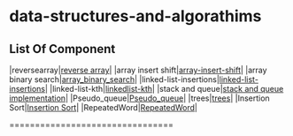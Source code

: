 # data-structures-and-algorathims
## List Of Component

|reversearray|[reverse array](./reverse_array/)|
|array insert shift|[array-insert-shift](./array_insert_shif/)|
|array binary search|[array_binary_search](./array-binary-search/)|
|linked-list-insertions|[linked-list-insertions](./linked-list-insertions/)|
|linked-list-kth|[linkedlist-kth](./linked-list-kth/)|
|stack and queue|[stack and queue implementation](./stack-and-queue/)|
|Pseudo_queue|[Pseudo_queue](./stack-queue-pseudo/stack_queue_pseudo/stack_queue_peseudo.py)|
|trees|[trees](./trees/trees/trees.py)|
|Insertion Sort|[Insertion Sort](./Insertion-Sort/README.md)|
|RepeatedWord|[RepeatedWord](./hashtable/hashtable/hashtable.py)|


================================



    





